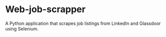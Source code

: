 # Web-job-scrapper
A Python application that scrapes job listings from LinkedIn and Glassdoor using Selenium.
